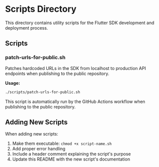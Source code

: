 # Scripts Directory

This directory contains utility scripts for the Flutter SDK development and deployment process.

## Scripts

### patch-urls-for-public.sh

Patches hardcoded URLs in the SDK from localhost to production API endpoints when publishing to the public repository.

**Usage:**
```bash
./scripts/patch-urls-for-public.sh
```

This script is automatically run by the GitHub Actions workflow when publishing to the public repository.

## Adding New Scripts

When adding new scripts:
1. Make them executable: `chmod +x script-name.sh`
2. Add proper error handling
3. Include a header comment explaining the script's purpose
4. Update this README with the new script's documentation